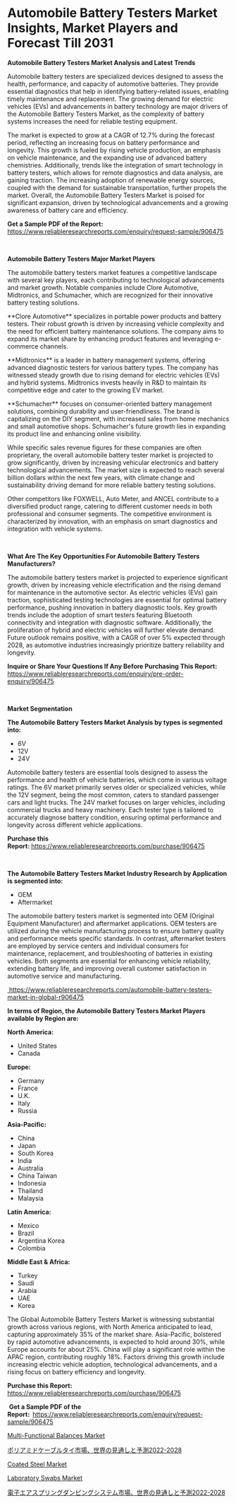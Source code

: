 <p><h1>Automobile Battery Testers Market Insights, Market Players and Forecast Till 2031</h1></p><p><strong>Automobile Battery Testers Market Analysis and Latest Trends</strong></p>
<p><p>Automobile battery testers are specialized devices designed to assess the health, performance, and capacity of automotive batteries. They provide essential diagnostics that help in identifying battery-related issues, enabling timely maintenance and replacement. The growing demand for electric vehicles (EVs) and advancements in battery technology are major drivers of the Automobile Battery Testers Market, as the complexity of battery systems increases the need for reliable testing equipment.</p><p>The market is expected to grow at a CAGR of 12.7% during the forecast period, reflecting an increasing focus on battery performance and longevity. This growth is fueled by rising vehicle production, an emphasis on vehicle maintenance, and the expanding use of advanced battery chemistries. Additionally, trends like the integration of smart technology in battery testers, which allows for remote diagnostics and data analysis, are gaining traction. The increasing adoption of renewable energy sources, coupled with the demand for sustainable transportation, further propels the market. Overall, the Automobile Battery Testers Market is poised for significant expansion, driven by technological advancements and a growing awareness of battery care and efficiency.</p></p>
<p><strong>Get a Sample PDF of the Report:&nbsp;</strong> <a href="https://www.reliableresearchreports.com/enquiry/request-sample/906475">https://www.reliableresearchreports.com/enquiry/request-sample/906475</a></p>
<p>&nbsp;</p>
<p><strong>Automobile Battery Testers Major Market Players</strong></p>
<p><p>The automobile battery testers market features a competitive landscape with several key players, each contributing to technological advancements and market growth. Notable companies include Clore Automotive, Midtronics, and Schumacher, which are recognized for their innovative battery testing solutions.</p><p>**Clore Automotive** specializes in portable power products and battery testers. Their robust growth is driven by increasing vehicle complexity and the need for efficient battery maintenance solutions. The company aims to expand its market share by enhancing product features and leveraging e-commerce channels.</p><p>**Midtronics** is a leader in battery management systems, offering advanced diagnostic testers for various battery types. The company has witnessed steady growth due to rising demand for electric vehicles (EVs) and hybrid systems. Midtronics invests heavily in R&D to maintain its competitive edge and cater to the growing EV market.</p><p>**Schumacher** focuses on consumer-oriented battery management solutions, combining durability and user-friendliness. The brand is capitalizing on the DIY segment, with increased sales from home mechanics and small automotive shops. Schumacher's future growth lies in expanding its product line and enhancing online visibility.</p><p>While specific sales revenue figures for these companies are often proprietary, the overall automobile battery tester market is projected to grow significantly, driven by increasing vehicular electronics and battery technological advancements. The market size is expected to reach several billion dollars within the next few years, with climate change and sustainability driving demand for more reliable battery testing solutions.</p><p>Other competitors like FOXWELL, Auto Meter, and ANCEL contribute to a diversified product range, catering to different customer needs in both professional and consumer segments. The competitive environment is characterized by innovation, with an emphasis on smart diagnostics and integration with vehicle systems.</p></p>
<p>&nbsp;</p>
<p><strong>What Are The Key Opportunities For Automobile Battery Testers Manufacturers?</strong></p>
<p><p>The automobile battery testers market is projected to experience significant growth, driven by increasing vehicle electrification and the rising demand for maintenance in the automotive sector. As electric vehicles (EVs) gain traction, sophisticated testing technologies are essential for optimal battery performance, pushing innovation in battery diagnostic tools. Key growth trends include the adoption of smart testers featuring Bluetooth connectivity and integration with diagnostic software. Additionally, the proliferation of hybrid and electric vehicles will further elevate demand. Future outlook remains positive, with a CAGR of over 5% expected through 2028, as automotive industries increasingly prioritize battery reliability and longevity.</p></p>
<p><strong>Inquire or Share Your Questions If Any Before Purchasing This Report:</strong> <a href="https://www.reliableresearchreports.com/enquiry/pre-order-enquiry/906475">https://www.reliableresearchreports.com/enquiry/pre-order-enquiry/906475</a></p>
<p>&nbsp;</p>
<p><strong>Market Segmentation</strong></p>
<p><strong>The Automobile Battery Testers Market Analysis by types is segmented into:</strong></p>
<p><ul><li>6V</li><li>12V</li><li>24V</li></ul></p>
<p><p>Automobile battery testers are essential tools designed to assess the performance and health of vehicle batteries, which come in various voltage ratings. The 6V market primarily serves older or specialized vehicles, while the 12V segment, being the most common, caters to standard passenger cars and light trucks. The 24V market focuses on larger vehicles, including commercial trucks and heavy machinery. Each tester type is tailored to accurately diagnose battery condition, ensuring optimal performance and longevity across different vehicle applications.</p></p>
<p><strong>Purchase this Report:&nbsp;</strong><a href="https://www.reliableresearchreports.com/purchase/906475">https://www.reliableresearchreports.com/purchase/906475</a></p>
<p>&nbsp;</p>
<p><strong>The Automobile Battery Testers Market Industry Research by Application is segmented into:</strong></p>
<p><ul><li>OEM</li><li>Aftermarket</li></ul></p>
<p><p>The automobile battery testers market is segmented into OEM (Original Equipment Manufacturer) and aftermarket applications. OEM testers are utilized during the vehicle manufacturing process to ensure battery quality and performance meets specific standards. In contrast, aftermarket testers are employed by service centers and individual consumers for maintenance, replacement, and troubleshooting of batteries in existing vehicles. Both segments are essential for enhancing vehicle reliability, extending battery life, and improving overall customer satisfaction in automotive service and manufacturing.</p></p>
<p><a href="https://www.reliableresearchreports.com/automobile-battery-testers-market-in-global-r906475">&nbsp;https://www.reliableresearchreports.com/automobile-battery-testers-market-in-global-r906475</a></p>
<p><strong>In terms of Region, the Automobile Battery Testers Market Players available by Region are:</strong></p>
<p>
    <p> <strong> North America: </strong>
        <ul>
            <li>United States</li>
            <li>Canada</li>
        </ul>
        </p> 
    <p> <strong> Europe: </strong>
        <ul>
            <li>Germany</li>
            <li>France</li>
            <li>U.K.</li>
            <li>Italy</li>
            <li>Russia</li>
        </ul>
        </p> 
    <p> <strong> Asia-Pacific: </strong>
        <ul>
            <li>China</li>
            <li>Japan</li>
            <li>South Korea</li>
            <li>India</li>
            <li>Australia</li>
            <li>China Taiwan</li>
            <li>Indonesia</li>
            <li>Thailand</li>
            <li>Malaysia</li>
        </ul>
        </p> 
    <p> <strong> Latin America: </strong>
        <ul>
            <li>Mexico</li>
            <li>Brazil</li>
            <li>Argentina Korea</li>
            <li>Colombia</li>
        </ul>
        </p> 
    <p> <strong> Middle East & Africa: </strong>
        <ul>
            <li>Turkey</li>
            <li>Saudi</li>
            <li>Arabia</li>
            <li>UAE</li>
            <li>Korea</li>
        </ul>
    </p>
    </p>
<p><p>The Global Automobile Battery Testers Market is witnessing substantial growth across various regions, with North America anticipated to lead, capturing approximately 35% of the market share. Asia-Pacific, bolstered by rapid automotive advancements, is expected to hold around 30%, while Europe accounts for about 25%. China will play a significant role within the APAC region, contributing roughly 18%. Factors driving this growth include increasing electric vehicle adoption, technological advancements, and a rising focus on battery efficiency and longevity.</p></p>
<p><strong>Purchase this Report: </strong><a href="https://www.reliableresearchreports.com/purchase/906475">https://www.reliableresearchreports.com/purchase/906475</a></p>
<p>&nbsp;<strong>Get a Sample PDF of the Report:&nbsp;&nbsp;</strong><a href="https://www.reliableresearchreports.com/enquiry/request-sample/906475">https://www.reliableresearchreports.com/enquiry/request-sample/906475</a></p>
<p><strong></strong></p>
<p><p><a href="https://github.com/ashepherd82/Market-Research-Report-List-6/blob/main/multi-functional-balances-market.md">Multi-Functional Balances Market</a></p><p><a href="https://medium.com/@jamiebertrgnaum3545/polyamide-cable-tie-market-global-outlook-and-forecast-2022-2028-a25444e358e1">ポリアミドケーブルタイ市場、世界の見通しと予測2022-2028</a></p><p><a href="https://issuu.com/reportprime-2/docs/coated-steel-market-size-2030.pptx_a695dcb16d134e">Coated Steel Market</a></p><p><a href="https://medium.com/@pelloscooterist_44143/the-laboratory-swabs-market-has-experienced-impressive-growth-in-recent-years-expanding-its-2c51e069d6ea">Laboratory Swabs Market</a></p><p><a href="https://medium.com/@jamiebertrgnaum3545/electronic-air-spring-damping-system-market-global-outlook-and-forecast-2022-2028-457f99e5cddf">電子エアスプリングダンピングシステム市場、世界の見通しと予測2022-2028</a></p></p>